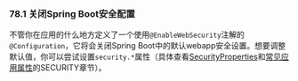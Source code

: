 ### 78.1 关闭Spring Boot安全配置

不管你在应用的什么地方定义了一个使用`@EnableWebSecurity`注解的`@Configuration`，它将会关闭Spring Boot中的默认webapp安全设置。想要调整默认值，你可以尝试设置`security.*`属性（具体查看[SecurityProperties](http://github.com/spring-projects/spring-boot/tree/master/spring-boot-autoconfigure/src/main/java/org/springframework/boot/autoconfigure/security/SecurityProperties.java)和[常见应用属性](http://docs.spring.io/spring-boot/docs/current-SNAPSHOT/reference/htmlsingle/#common-application-properties-security)的SECURITY章节）。
